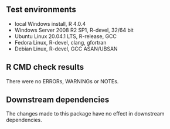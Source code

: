 ## Test environments
* local Windows install, R 4.0.4
* Windows Server 2008 R2 SP1, R-devel, 32/64 bit
* Ubuntu Linux 20.04.1 LTS, R-release, GCC
* Fedora Linux, R-devel, clang, gfortran
* Debian Linux, R-devel, GCC ASAN/UBSAN

## R CMD check results
There were no ERRORs, WARNINGs or NOTEs.

## Downstream dependencies
The changes made to this package have no effect in downstream dependencies.
